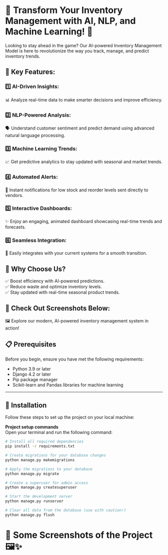 # 🤖 Transform Your Inventory Management with AI, NLP, and Machine Learning! 🚀
Looking to stay ahead in the game? Our AI-powered Inventory Management Model is here to revolutionize the way you track, manage, and predict inventory trends.

## 🌟 Key Features:
### 1️⃣ AI-Driven Insights:
📊 Analyze real-time data to make smarter decisions and improve efficiency.

### 2️⃣ NLP-Powered Analysis:
🗣️ Understand customer sentiment and predict demand using advanced natural language processing.

### 3️⃣ Machine Learning Trends:
📈 Get predictive analytics to stay updated with seasonal and market trends.

### 4️⃣ Automated Alerts:
🔔 Instant notifications for low stock and reorder levels sent directly to vendors.

### 5️⃣ Interactive Dashboards:
✨ Enjoy an engaging, animated dashboard showcasing real-time trends and forecasts.

### 6️⃣ Seamless Integration:
🔗 Easily integrates with your current systems for a smooth transition.

## 🎯 Why Choose Us?
✅ Boost efficiency with AI-powered predictions.  
✅ Reduce waste and optimize inventory levels.  
✅ Stay updated with real-time seasonal product trends.

## 📸 Check Out Screenshots Below:
🖼️ Explore our modern, AI-powered inventory management system in action!

## 📋 Prerequisites  
Before you begin, ensure you have met the following requirements:  
- Python 3.9 or later  
- Django 4.2 or later  
- Pip package manager  
- Scikit-learn and Pandas libraries for machine learning  

---

## 🔧 Installation
Follow these steps to set up the project on your local machine:

**Project setup commands**  
   Open your terminal and run the following command:
   ```bash
   # Install all required dependencies  
  pip install -r requirements.txt  
  
  # Create migrations for your database changes  
  python manage.py makemigrations  
  
  # Apply the migrations to your database  
  python manage.py migrate  
  
  # Create a superuser for admin access  
  python manage.py createsuperuser  
  
  # Start the development server  
  python manage.py runserver  
  
  # Clear all data from the database (use with caution!)  
  python manage.py flush  

```

# 📸 Some Screenshots of the Project 🖼️✨


